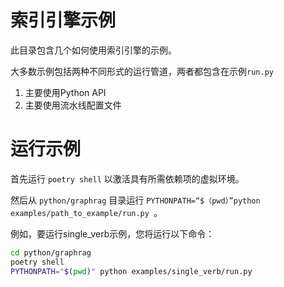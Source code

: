 # 索引引擎示例
此目录包含几个如何使用索引引擎的示例。

大多数示例包括两种不同形式的运行管道，两者都包含在示例`run.py`
1. 主要使用Python API
2. 主要使用流水线配置文件

# 运行示例
首先运行 `poetry shell` 以激活具有所需依赖项的虚拟环境。

然后从 `python/graphrag` 目录运行 `PYTHONPATH=“$（pwd）”python examples/path_to_example/run.py `。

例如，要运行single_verb示例，您将运行以下命令：

```bash
cd python/graphrag
poetry shell
PYTHONPATH="$(pwd)" python examples/single_verb/run.py
```